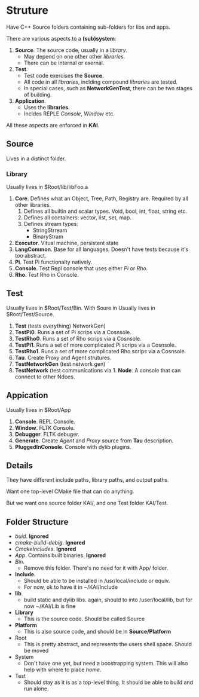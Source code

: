 # Struture

Have C++ Source folders containing sub-folders for libs and apps.

There are various aspects to a **(sub)system**:

1. **Source**. The source code, usually in a *library*.
	* May depend on one other other *libraries*.
	* There can be internal or exernal.
1. **Test**. 	
	* Test code exercises the **Source**.
	* All code in all *libraries*, inclding compound *libraries*  are tested.
	* In special cases, such as **NetworkGenTest**, there can be two stages of building.
1. **Application**. 
	* Uses the **libraries**.
	* Incldes REPLE *Console*, *Window* etc.

All these aspects are enforced in **KAI**.

## Source

Lives in a distinct folder.

### Library

Usually lives in $Root/lib/libFoo.a

1. **Core**. Defines what an Object, Tree, Path, Registry are. Required by all other libraries.
	1. Defines all builtin and scalar types. Void, bool, int, float, string etc.
	1. Defines all containers: vector, list, set, map.
	1. Defines stream types:
		* StringStrream
		* BinaryStram
1. **Executor**. Vitual machine, persistent state
1. **LangCommon**. Base for all languages. Doesn't have tests because it's too abstract.
1. **Pi**. Test Pi functionalty natively.
1. **Console**. Test Repl console that uses either *Pi* or *Rho*.
1. **Rho**. Test Rho in Console.

## Test

Usually lives in $Root/Test/Bin. With Soure in Usually lives in $Root/Test/Source.

1. **Test** (tests everything)
NetworkGen)
1. **TestPi0**. Runs a set of Pi scrips via a Cosnsole.
1. **TestRho0**. Runs a set of Rho scrips via a Cosnsole.
1. **TestPi1**. Runs a set of more complicated Pi scrips via a Cosnsole.
1. **TestRho1**. Runs a set of more complicated Rho scrips via a Cosnsole.
1. **Tau**. Create Proxy and Agent strutures.
1. **TestNetworkGen** (test network gen)
1. **TestNetwork** (test communications via 1. **Node**. A console that can connect to other Ndoes.

## Appication

Usually lives in $Root/App

1. **Console**. REPL Console.
1. **Window**. FLTK Console.
1. **Debugger**. FLTK debuger.
1. **Generate**. Create *Agent* and *Proxy* source from **Tau** description.
1. **PluggedInConsole**. Console with dylib plugins.

## Details

They have different include paths, library paths, and output paths.

Want one top-level CMake file that can do anything.

But we want one source folder KAI/, and one Test folder KAI/Test.

## Folder Structure

* *buid*. **Ignored**
* *cmake-build-debig*. **Ignored**
* *CmakeIncludes*. **Ignored**
* *App*. Contains built binaries. **Ignored**
* *Bin*. 
	* Remove this folder. There's no need for it with App/ folder.
* **Include**. 
	* Should be able to be installed in /usr/local/include or equiv. 
	* For now, ok to have it in ~/KAI/Include
* **lib**. 
	* build static and dylib libs. again, should to into /user/local/lib, but for now ~/KAI/Lib is fine
* **Library**
	* This is the source code. Should be called Source
* **Platform**
	* This is also source code, and should be in **Source/Platform**
* Root
	* This is pretty abstract, and represents the users shell space. Should be moved
* System
	* Don't have one yet, but need a boostrapping system. This will also help with where to place _home_.
* Test
	* Should stay as it is as a top-level thing. It should be able to build and run alone.
	
